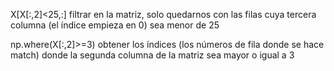 X[X[:,2]<25,:]
  filtrar en la matriz, solo quedarnos con las filas cuya tercera columna (el índice empieza en 0) sea menor de 25

np.where(X[:,2]>=3)
  obtener los índices (los números de fila donde se hace match) donde la segunda columna de la matriz sea mayor o igual a 3
